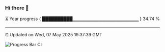 ### Hi there 👋

⏳ Year progress { ██████████▁▁▁▁▁▁▁▁▁▁▁▁▁▁▁▁▁▁▁▁ } 34.74 %

---

⏰ Updated on Wed, 07 May 2025 19:37:39 GMT

![Progress Bar CI](https://github.com/IshwaranRudhara/GIT-ACTION/workflows/Progress%20Bar%20CI/badge.svg)

